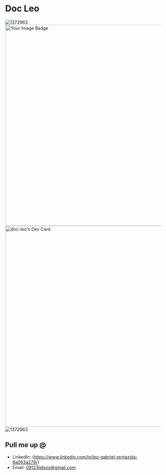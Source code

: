 # Doc Leo
<a href="https://tryhackme.com/api/v2/badges/public-profile?userPublicId=3770144" style='border:none;'></a>

![1372963](https://www.codewars.com/users/Doc-Leo/badges/large)
<img src="https://tryhackme-badges.s3.amazonaws.com/leo.rentazida.png" width="652" alt="Your Image Badge" style='border✈️;' />
<a href="https://app.daily.dev/dcleo"><img src="https://api.daily.dev/devcards/v2/RKuZ3mFuz6ACy9y5VPLZi.png?type=wide&r=o4v" width="652" alt="doc-leo's Dev Card"/></a>
![1372963](https://github.com/user-attachments/assets/240330f1-031c-4622-99c7-e1d40f69d892)




## Pull me up @

- LinkedIn: (https://www.linkedin.com/in/leo-gabriel-rentazida-8a063a279/)
- Email: 09123lebios@gmail.com
